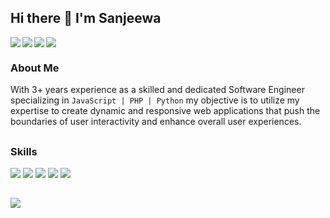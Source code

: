 ## Hi there 👋 I'm Sanjeewa

<img  align="left" src="https://img.shields.io/badge/javascript-%23323330.svg?style=for-the-badge&logo=javascript&logoColor=%23F7DF1E" />
<img align="left"  src="https://img.shields.io/badge/typescript-%23007ACC.svg?style=for-the-badge&logo=typescript&logoColor=white" />
<img align="left" src="https://img.shields.io/badge/php-%23777BB4.svg?style=for-the-badge&logo=php&logoColor=white" />
<img src="https://img.shields.io/badge/python-3670A0?style=for-the-badge&logo=python&logoColor=ffdd54" />

### About Me

With 3+ years experience as a skilled and dedicated Software Engineer specializing in ``JavaScript | PHP | Python`` my objective is to utilize my expertise to create dynamic and responsive web applications that push the boundaries of user interactivity and enhance overall user experiences. 

## 

### Skills

<div > 
  
   <img  src="https://skillicons.dev/icons?i=js,ts,php,py" />
   <img  src="https://skillicons.dev/icons?i=html,css,react,nextjs,redux,nodejs" />
   <img  src="https://skillicons.dev/icons?i=mongodb,mysql" />
   <img  src="https://skillicons.dev/icons?i=git,github,githubactions,gitlab " />
   <img src="https://skillicons.dev/icons?i=aws,docker,linux,vim"/>
   
</div>

##

<img src="https://github-readme-stats.vercel.app/api?username=SRanuluge&show_icons=true&theme=tokyonight" />

